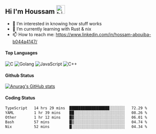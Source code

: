 ## Hi I'm Houssam <img src="https://user-images.githubusercontent.com/1303154/88677602-1635ba80-d120-11ea-84d8-d263ba5fc3c0.gif" width="28px" alt="hi">

- 👀 I’m interested in knowing how stuff works
- 🔭 I’m currently learning with Rust & nix
- 📫 How to reach me: https://www.linkedin.com/in/hossam-abouiba-b044a4147/

#### Top Languages

![C](https://img.shields.io/badge/c-%2300599C.svg?style=for-the-badge&logo=c&logoColor=white)
![Golang](https://img.shields.io/badge/go-blue?style=for-the-badge&logo=Goland)
![JavaScript](https://img.shields.io/badge/javascript-%23323330.svg?style=for-the-badge&logo=javascript&logoColor=%23F7DF1E)
![C++](https://img.shields.io/badge/C%2B%2B-blue?style=for-the-badge&logo=C%2B%2B)


#### Github Status
[![Anurag's GitHub stats](https://github-readme-stats.vercel.app/api?username=0xhoussam&theme=tokyonight)](https://github.com/anuraghazra/github-readme-stats)

#### Coding Status
<!--START_SECTION:waka-->

```txt
TypeScript   14 hrs 29 mins  ██████████████████░░░░░░░   72.29 %
YAML         1 hr 39 mins    ██░░░░░░░░░░░░░░░░░░░░░░░   08.26 %
Other        1 hr 12 mins    █▓░░░░░░░░░░░░░░░░░░░░░░░   06.01 %
Bash         57 mins         █▒░░░░░░░░░░░░░░░░░░░░░░░   04.74 %
Nix          52 mins         █░░░░░░░░░░░░░░░░░░░░░░░░   04.34 %
```

<!--END_SECTION:waka-->
